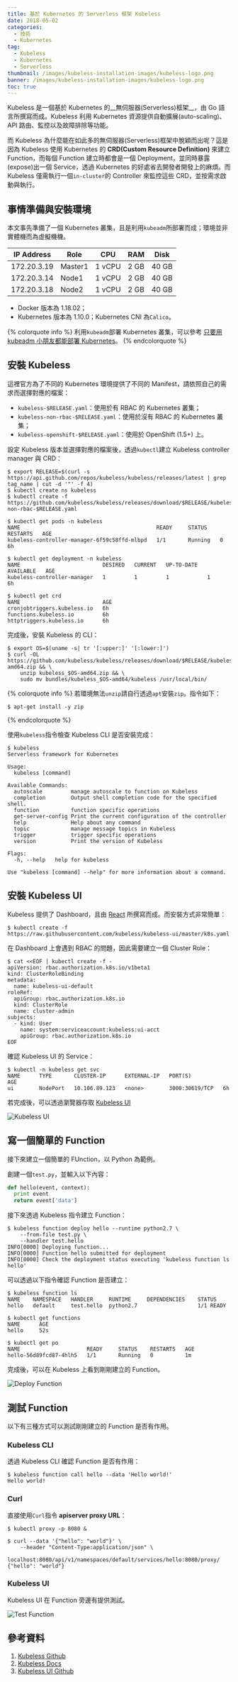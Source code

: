 ```yaml
---
title: 基於 Kubernetes 的 Serverless 框架 Kubeless
date: 2018-05-02
categories:
  - 技術
  - Kubernetes
tag:
  - Kubeless
  - Kubernetes
  - Serverless
thumbnail: /images/kubeless-installation-images/kubeless-logo.png
banner: /images/kubeless-installation-images/kubeless-logo.png
toc: true
---
```

Kubeless 是一個基於 Kubernetes 的__無伺服器(Serverless)框架__，由 Go 語言所撰寫而成。Kubeless 利用 Kubernetes 資源提供自動擴展(auto-scaling)、API 路由、監控以及故障排除等功能。

而 Kubeless 為什麼能在如此多的無伺服器(Serverless)框架中脫穎而出呢？這是因為 Kubeless 使用 Kubernetes 的 **CRD(Custom Resource Definition)** 來建立 Function，而每個 Function 建立時都會是一個 Deployment，並同時暴露(expose)出一個 Service，透過 Kubernetes 的好處省去開發者開發上的麻煩。而 Kubeless 僅需執行一個`in-cluster`的 Controller 來監控這些 CRD，並按需求啟動與執行。

<!--more-->

## 事情準備與安裝環境
本文事先準備了一個 Kubernetes 叢集，且是利用`kubeadm`所部署而成；環境並非實體機而為虛擬機機。

| IP Address  | Role    | CPU    | RAM    | Disk  |
| ----------- | ------- | ------ | ------ | ----- |
| 172.20.3.19 | Master1 | 1 vCPU | 2 GB   | 40 GB |
| 172.20.3.14 | Node1   | 1 vCPU | 2 GB   | 40 GB |
| 172.20.3.18 | Node2   | 1 vCPU | 2 GB   | 40 GB |

* Docker 版本為 1.18.02；
* Kubernetes 版本為 1.10.0；Kubernetes CNI 為`Calico`。

{% colorquote info %}
利用`kubeadm`部署 Kubernetes 叢集，可以參考 [只要用 kubeadm 小朋友都能部署 Kubernetes](https://kairen.github.io/2016/09/29/kubernetes/deploy/kubeadm/)。
{% endcolorquote %}

## 安裝 Kubeless
這裡官方為了不同的 Kubernetes 環境提供了不同的 Manifest，請依照自己的需求而選擇對應的檔案：
  * `kubeless-$RELEASE.yaml`：使用於有 RBAC 的 Kubernetes 叢集；
  * `kubeless-non-rbac-$RELEASE.yaml`：使用於沒有 RBAC 的 Kubernetes 叢集；
  * `kubeless-openshift-$RELEASE.yaml`：使用於 OpenShift (1.5+) 上。

設定 Kubeless 版本並選擇對應的檔案後，透過`kubectl`建立 Kubeless controller manager 與 CRD：
```shell
$ export RELEASE=$(curl -s https://api.github.com/repos/kubeless/kubeless/releases/latest | grep tag_name | cut -d '"' -f 4)
$ kubectl create ns kubeless
$ kubectl create -f https://github.com/kubeless/kubeless/releases/download/$RELEASE/kubeless-non-rbac-$RELEASE.yaml

$ kubectl get pods -n kubeless
NAME                                           READY     STATUS    RESTARTS   AGE
kubeless-controller-manager-6f59c58ffd-mlbpd   1/1       Running   0          6h

$ kubectl get deployment -n kubeless
NAME                          DESIRED   CURRENT   UP-TO-DATE   AVAILABLE   AGE
kubeless-controller-manager   1         1         1            1           6h

$ kubectl get crd
NAME                          AGE
cronjobtriggers.kubeless.io   6h
functions.kubeless.io         6h
httptriggers.kubeless.io      6h
```

完成後，安裝 Kubeless 的 CLI：
```shell
$ export OS=$(uname -s| tr '[:upper:]' '[:lower:]')
$ curl -OL https://github.com/kubeless/kubeless/releases/download/$RELEASE/kubeless_$OS-amd64.zip && \
    unzip kubeless_$OS-amd64.zip && \
    sudo mv bundles/kubeless_$OS-amd64/kubeless /usr/local/bin/
```

{% colorquote info %}
若環境無法`unzip`請自行透過`apt`安裝`zip`。指令如下：
```shell
$ apt-get install -y zip
```
{% endcolorquote %}

使用`kubeless`指令檢查 Kubeless CLI 是否安裝完成：
```shell
$ kubeless
Serverless framework for Kubernetes

Usage:
  kubeless [command]

Available Commands:
  autoscale         manage autoscale to function on Kubeless
  completion        Output shell completion code for the specified shell.
  function          function specific operations
  get-server-config Print the current configuration of the controller
  help              Help about any command
  topic             manage message topics in Kubeless
  trigger           trigger specific operations
  version           Print the version of Kubeless

Flags:
  -h, --help   help for kubeless

Use "kubeless [command] --help" for more information about a command.
```

## 安裝 Kubeless UI
Kubeless 提供了 Dashboard，且由 [React](https://reactjs.org/) 所撰寫而成。而安裝方式非常簡單：
```shell
$ kubectl create -f https://raw.githubusercontent.com/kubeless/kubeless-ui/master/k8s.yaml
```

在 Dashboard 上會遇到 RBAC 的問題，因此需要建立一個 Cluster Role：
```shell
$ cat <<EOF | kubectl create -f -
apiVersion: rbac.authorization.k8s.io/v1beta1
kind: ClusterRoleBinding
metadata:
  name: kubeless-ui-default
roleRef:
  apiGroup: rbac.authorization.k8s.io
  kind: ClusterRole
  name: cluster-admin
subjects:
  - kind: User
    name: system:serviceaccount:kubeless:ui-acct
    apiGroup: rbac.authorization.k8s.io
EOF
```

確認 Kubeless UI 的 Service：
```shell
$ kubectl -n kubeless get svc
NAME      TYPE       CLUSTER-IP      EXTERNAL-IP   PORT(S)          AGE
ui        NodePort   10.106.89.123   <none>        3000:30619/TCP   6h
```

若完成後，可以透過瀏覽器存取 [Kubeless UI](http://172.20.3.19:30619/)

![Kubeless UI](/images/kubeless-installation-images/kubeless-dashboard.png)

## 寫一個簡單的 Function
接下來建立一個簡單的 FUnction，以 Python 為範例。

創建一個`test.py`，並輸入以下內容：
```py
def hello(event, context):
  print event
  return event['data']
```

接下來透過 Kubeless 指令建立 Function：
```shell
$ kubeless function deploy hello --runtime python2.7 \
    --from-file test.py \
    --handler test.hello
INFO[0000] Deploying function...
INFO[0000] Function hello submitted for deployment
INFO[0000] Check the deployment status executing 'kubeless function ls hello'
```

可以透過以下指令確認 Function 是否建立：
```shell
$ kubeless function ls
NAME 	NAMESPACE	HANDLER   	RUNTIME  	DEPENDENCIES	STATUS
hello	default  	test.hello	python2.7	            	1/1 READY

$ kubectl get functions
NAME      AGE
hello     52s

$ kubectl get po
NAME                     READY     STATUS    RESTARTS   AGE
hello-56d89fcd87-4hlh5   1/1       Running   0          1m
```

完成後，可以在 Kubeless 上看到剛剛建立的 Function。

![Deploy Function](/images/kubeless-installation-images/deploy-function.png)

## 測試 Function
以下有三種方式可以測試剛剛建立的 Function 是否有作用。

### Kubeless CLI
透過 Kubeless CLI 確認 Function 是否有作用：
```shell
$ kubeless function call hello --data 'Hello world!'
Hello world!
```

### Curl
直接使用`Curl`指令 __apiserver proxy URL__：
```shell
$ kubectl proxy -p 8080 &

$ curl --data '{"hello": "world"}' \
    --header "Content-Type:application/json" \
    localhost:8080/api/v1/namespaces/default/services/hello:8080/proxy/
{"hello": "world"}
```

### Kubeless UI
Kubeless UI 在 Function 旁邊有提供測試。

![Test Function](/images/kubeless-installation-images/function-test.png)

## 參考資料
  1. [Kubeless Github](https://github.com/kubeless/kubeless)
  2. [Kubeless Docs](https://kubeless.io/docs/quick-start/)
  3. [Kubeless UI Github](https://github.com/kubeless/kubeless-ui)
